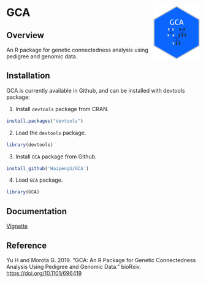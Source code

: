 
<!-- README.md is generated from README.Rmd. Please edit README.Rmd (this file) -->

# GCA <img src="man/figures/GCA.png" height="139" align="right"/>

## Overview

An R package for genetic connectedness analysis using pedigree and
genomic data.

## Installation

GCA is currently available in Github, and can be installed with devtools
package:

1.  Install `devtools` package from CRAN.

<!-- end list -->

``` r
install.packages("devtools")
```

2.  Load the `devtools` package.

<!-- end list -->

``` r
library(devtools)
```

3.  Install `GCA` package from Github.

<!-- end list -->

``` r
install_github('HaipengU/GCA')
```

4.  Load `GCA` package.

<!-- end list -->

``` r
library(GCA)
```

## Documentation

[Vignette](https://haipengu.github.io/Rmd/Vignette.html)

## Reference

Yu H and Morota G. 2019. “GCA: An R Package for Genetic Connectedness
Analysis Using Pedigree and Genomic Data.” bioRxiv.
<https://doi.org/10.1101/696419>
